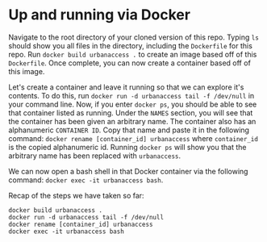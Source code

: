 # Up and running via Docker
Navigate to the root directory of your cloned version of this repo. Typing `ls` should show you all files in the directory, including the `Dockerfile` for this repo. Run `docker build urbanaccess .` to create an image based off of this `Dockerfile`. Once complete, you can now create a container based off of this image.

Let's create a container and leave it running so that we can explore it's contents. To do this, run `docker run -d urbanaccess tail -f /dev/null` in your command line. Now, if you enter `docker ps`, you should be able to see that container listed as running. Under the `NAMES` section, you will see that the container has been given an arbitrary name. The container also has an alphanumeric `CONTAINER ID`. Copy that name and paste it in the following command: `docker rename [container_id] urbanaccess` where `container_id` is the copied alphanumeric id. Running `docker ps` will show you that the arbitrary name has been replaced with `urbanaccess`.

We can now open a bash shell in that Docker container via the following command: `docker exec -it urbanaccess bash`.

Recap of the steps we have taken so far:
```
docker build urbanaccess .
docker run -d urbanaccess tail -f /dev/null
docker rename [container_id] urbanaccess
docker exec -it urbanaccess bash
```